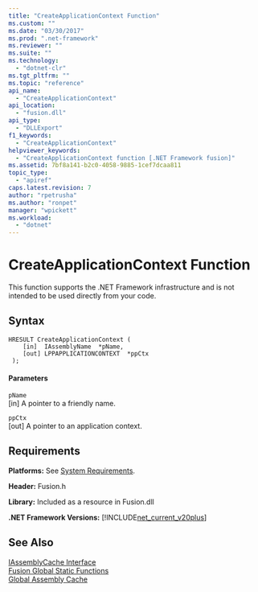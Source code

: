 ```yaml
---
title: "CreateApplicationContext Function"
ms.custom: ""
ms.date: "03/30/2017"
ms.prod: ".net-framework"
ms.reviewer: ""
ms.suite: ""
ms.technology: 
  - "dotnet-clr"
ms.tgt_pltfrm: ""
ms.topic: "reference"
api_name: 
  - "CreateApplicationContext"
api_location: 
  - "fusion.dll"
api_type: 
  - "DLLExport"
f1_keywords: 
  - "CreateApplicationContext"
helpviewer_keywords: 
  - "CreateApplicationContext function [.NET Framework fusion]"
ms.assetid: 7bf8a141-b2c0-4058-9885-1cef7dcaa811
topic_type: 
  - "apiref"
caps.latest.revision: 7
author: "rpetrusha"
ms.author: "ronpet"
manager: "wpickett"
ms.workload: 
  - "dotnet"
---
```

# CreateApplicationContext Function
This function supports the .NET Framework infrastructure and is not intended to be used directly from your code.  
  
## Syntax  
  
```  
HRESULT CreateApplicationContext (  
    [in]  IAssemblyName  *pName,  
    [out] LPPAPPLICATIONCONTEXT  *ppCtx  
 );  
```  
  
#### Parameters  
 `pName`  
 [in] A pointer to a friendly name.  
  
 `ppCtx`  
 [out] A pointer to an application context.  
  
## Requirements  
 **Platforms:** See [System Requirements](../../../../docs/framework/get-started/system-requirements.md).  
  
 **Header:** Fusion.h  
  
 **Library:** Included as a resource in Fusion.dll  
  
 **.NET Framework Versions:** [!INCLUDE[net_current_v20plus](../../../../includes/net-current-v20plus-md.md)]  
  
## See Also  
 [IAssemblyCache Interface](../../../../docs/framework/unmanaged-api/fusion/iassemblycache-interface.md)  
 [Fusion Global Static Functions](../../../../docs/framework/unmanaged-api/fusion/fusion-global-static-functions.md)  
 [Global Assembly Cache](../../../../docs/framework/app-domains/gac.md)

